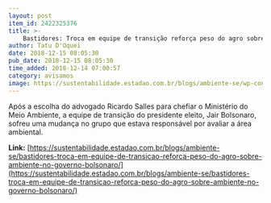 ```yaml
---
layout: post
item_id: 2422325376
title: >-
    Bastidores: Troca em equipe de transição reforça peso do agro sobre ambiente na gestão Bolsonaro
author: Tatu D'Oquei
date: 2018-12-15 08:05:30
pub_date: 2018-12-15 08:05:30
time_added: 2018-12-14 07:00:57
category: avisamos
image: https://sustentabilidade.estadao.com.br/blogs/ambiente-se/wp-content/uploads/sites/92/2018/12/salles.jpg
---
```


Após a escolha do advogado Ricardo Salles para chefiar o Ministério do Meio Ambiente, a equipe de transição do presidente eleito, Jair Bolsonaro, sofreu uma mudança no grupo que estava responsável por avaliar a área ambiental.

**Link:** [https://sustentabilidade.estadao.com.br/blogs/ambiente-se/bastidores-troca-em-equipe-de-transicao-reforca-peso-do-agro-sobre-ambiente-no-governo-bolsonaro/](https://sustentabilidade.estadao.com.br/blogs/ambiente-se/bastidores-troca-em-equipe-de-transicao-reforca-peso-do-agro-sobre-ambiente-no-governo-bolsonaro/)

